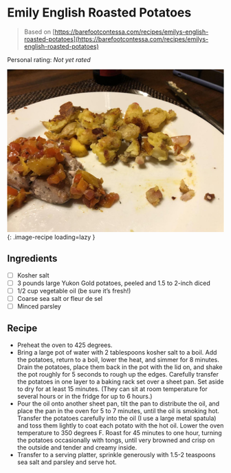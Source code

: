 # Emily English Roasted Potatoes

> Based on [https://barefootcontessa.com/recipes/emilys-english-roasted-potatoes](https://barefootcontessa.com/recipes/emilys-english-roasted-potatoes)

<!-- {cts} rating=0; (User can specify rating on scale of 1-5) -->

Personal rating: *Not yet rated*

<!-- {cte} -->

<!-- {cts} name_image=emily_english_roasted_potatoes.jpeg; (User can specify image name) -->

![emily_english_roasted_potatoes.jpeg](./emily_english_roasted_potatoes.jpeg){: .image-recipe loading=lazy }

<!-- {cte} -->

## Ingredients

- [ ] Kosher salt
- [ ] 3 pounds large Yukon Gold potatoes, peeled and 1.5 to 2-inch diced
- [ ] 1/2 cup vegetable oil (be sure it’s fresh!)
- [ ] Coarse sea salt or fleur de sel
- [ ] Minced parsley

## Recipe

- Preheat the oven to 425 degrees.
- Bring a large pot of water with 2 tablespoons kosher salt to a boil. Add the potatoes, return to a boil, lower the heat, and simmer for 8 minutes. Drain the potatoes, place them back in the pot with the lid on, and shake the pot roughly for 5 seconds to rough up the edges. Carefully transfer the potatoes in one layer to a baking rack set over a sheet pan. Set aside to dry for at least 15 minutes. (They can sit at room temperature for several hours or in the fridge for up to 6 hours.)
- Pour the oil onto another sheet pan, tilt the pan to distribute the oil, and place the pan in the oven for 5 to 7 minutes, until the oil is smoking hot. Transfer the potatoes carefully into the oil (I use a large metal spatula) and toss them lightly to coat each potato with the hot oil. Lower the oven temperature to 350 degrees F. Roast for 45 minutes to one hour, turning the potatoes occasionally with tongs, until very browned and crisp on the outside and tender and creamy inside.
- Transfer to a serving platter, sprinkle generously with 1.5-2 teaspoons sea salt and parsley and serve hot.
